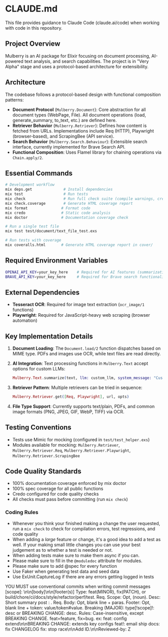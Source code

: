 # CLAUDE.md

This file provides guidance to Claude Code (claude.ai/code) when working with code in this repository.

## Project Overview

Mulberry is an AI package for Elixir focusing on document processing, AI-powered text analysis, and search capabilities. The project is in "Very Alpha" stage and uses a protocol-based architecture for extensibility.

## Architecture

The codebase follows a protocol-based design with functional composition patterns:

- **Document Protocol** (`Mulberry.Document`): Core abstraction for all document types (WebPage, File). All document operations (load, generate_summary, to_text, etc.) are defined here.
- **Retriever Behavior** (`Mulberry.Retriever`): Defines how content is fetched from URLs. Implementations include Req (HTTP), Playwright (browser-based), and ScrapingBee (API service).
- **Search Behavior** (`Mulberry.Search.Behaviour`): Extensible search interface, currently implemented for Brave Search API.
- **Functional Composition**: Uses Flamel library for chaining operations via `Chain.apply/2`.

## Essential Commands

```bash
# Development workflow
mix deps.get              # Install dependencies
mix test                  # Run tests
mix check                 # Run full check suite (compile warnings, credo, doctor, tests, coverage)
mix check.coverage        # Generate HTML coverage report
mix format               # Format code
mix credo                # Static code analysis
mix doctor               # Documentation coverage check

# Run a single test file
mix test test/document/text_file_test.exs

# Run tests with coverage
mix coveralls.html       # Generate HTML coverage report in cover/
```

## Required Environment Variables

```bash
OPENAI_API_KEY=your_key_here    # Required for AI features (summarization, title generation)
BRAVE_API_KEY=your_key_here     # Required for Brave search functionality
```

## External Dependencies

- **Tesseract OCR**: Required for image text extraction (`ocr_image/1` functions)
- **Playwright**: Required for JavaScript-heavy web scraping (browser automation)

## Key Implementation Details

1. **Document Loading**: The `Document.load/2` function dispatches based on MIME type. PDFs and images use OCR, while text files are read directly.

2. **AI Integration**: Text processing functions in `Mulberry.Text` accept options for custom LLMs:
   ```elixir
   Mulberry.Text.summarize(text, llm: custom_llm, system_message: "Custom prompt")
   ```

3. **Retriever Pattern**: Multiple retrievers can be tried in sequence:
   ```elixir
   Mulberry.Retriever.get([Req, Playwright], url, opts)
   ```

4. **File Type Support**: Currently supports text/plain, PDFs, and common image formats (PNG, JPEG, GIF, WebP, TIFF) via OCR.

## Testing Conventions

- Tests use Mimic for mocking (configured in `test/test_helper.exs`)
- Modules available for mocking: `Mulberry.Retriever`, `Mulberry.Retriever.Req`, `Mulberry.Retriever.Playwright`, `Mulberry.Retriever.ScrapingBee`

## Code Quality Standards

- 100% documentation coverage enforced by mix doctor
- 100% spec coverage for all public functions
- Credo configured for code quality checks
- All checks must pass before committing (run `mix check`)


### Coding Rules

- Whenever you think your finished making a change the user requested, run a `mix check` to check for compilation errors, test regressions, and code quality
- When adding a *large* feature or change, it's a good idea to add a test as well. If your making small little changes
you can use your best judgement as to whether a test is needed or not.
- When adding tests make sure to make them async if you can.
- Please make sure to fill in the `@moduledoc` attribute for modules.
- Please make sure to add @spec for every function
- Use Faker when generating test data and seed data
- Use ExUnit.CaptureLog if there are any errors getting logged in tests

YOU MUST use conventional commits when writing commit messages
<type>[scope]: <description>\n\n[body]\n\n[footer(s)]
Type: feat(MINOR), fix(PATCH), or build/chore/ci/docs/style/refactor/perf/test. Req. Scope: Opt, (noun). Desc: Short summary post : . Req. Body: Opt, blank line + paras. Footer: Opt, blank line + token: value/token#value.
Breaking (MAJOR): type[!scope]!: desc or BREAKING CHANGE: desc. Rules: Case-insensitive, except BREAKING CHANGE. feat=feature, fix=bug.
ex:
feat: config extend\n\nBREAKING CHANGE: extends key configs
feat!: email ship
docs: fix CHANGELOG
fix: stop race\n\nAdd ID.\n\nReviewed-by: Z
